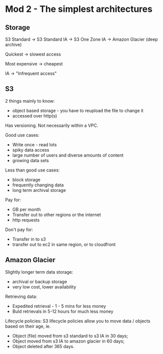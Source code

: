 # Mod 2 - The simplest architectures

## Storage

S3 Standard -> S3 Standard IA -> S3 One Zone IA -> Amazon Glacier (deep archive)

Quickest -> slowest access

Most expensive -> cheapest

IA -> "Infrequent access"

## S3

2 things mainly to know:
- object based storage - you have to reupload the file to change it
- accessed over http(s)

Has versioning.
Not necessarily within a VPC.

Good use cases:
- Write once - read lots
- spiky data access
- large number of users and diverse amounts of content
- growing data sets

Less than good use cases:
- block storage
- frequently changing data
- long term archival storage

Pay for:
- GB per month
- Transfer out to other regions or the internet
- http requests

Don't pay for:
- Transfer in to s3
- transfer out to ec2 in same region, or to cloudfront

## Amazon Glacier

Slightly longer term data storage:
- archival or backup storage
- very low cost, lower availability

Retrieving data:
- Expedited retrieval - 1 - 5 mins for less money
- Buld retrievals in 5-12 hours for much less money  

Lifecycle policies:
S3 lifecycle policies allow you to move data / objects based on their age, ie.
- Object (file) moved from s3 standard to s3 IA in 30 days;
- Object moved from s3 IA to amazon glacier in 60 days;
- Object deleted after 365 days.



